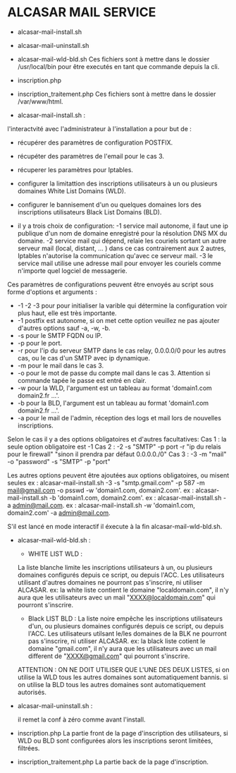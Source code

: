 # ALCASAR MAIL SERVICE

- alcasar-mail-install.sh
- alcasar-mail-uninstall.sh
- alcasar-mail-wld-bld.sh
Ces fichiers sont à mettre dans le dossier /usr/local/bin pour être executés en tant que commande depuis la cli.

- inscription.php
- inscription_traitement.php
Ces fichiers sont à mettre dans le dossier /var/www/html.

- alcasar-mail-install.sh :

l'interactvité avec l'administrateur à l'installation a pour but de :
   - récupérer des paramètres de configuration POSTFIX.
   - récupéter des paramètres de l'email pour le cas 3.
   - récuperer les paramètres pour Iptables.
   - configurer la limitattion des inscriptions utilisateurs à un ou plusieurs domaines White List Domains (WLD).
   - configurer le bannisement d'un ou quelques domaines  lors des inscriptions utilisateurs Black List Domains (BLD).

   - il y a trois choix de configuration:
    -1 service mail autonome, il faut une ip publique d'un nom de domaine enregistré
  	pour la résolution DNS MX du domaine.
    -2 service mail qui dépend, relaie les couriels sortant un autre serveur mail
  	(local, distant, ... ) dans ce cas contrairement aux 2 autres,
  	Iptables n'autorise la communication qu'avec ce serveur mail.
    -3 le service mail utilise une adresse mail pour envoyer les couriels
  	comme n'importe quel logciel de messagerie.

  Ces paramètres de configurations peuvent être envoyés au script sous forme d'options et arguments :
   - -1 -2 -3 pour pour initialiser la varible qui détermine la configuration voir plus haut, elle est très importante.
   - -1 postfix est autonome, si on met cette option veuillez ne pas ajouter d'autres options sauf -a, -w, -b.
   - -s pour le SMTP FQDN ou IP.
   - -p pour le port.
   - -r pour l'ip du serveur SMTP dans le cas relay, 0.0.0.0/0 pour les autres cas, ou le cas d'un SMTP avec ip dynamique.
   - -m pour le mail dans le cas 3.
   - -o pour le mot de passe du compte mail dans le cas 3. Attention si commande tapée le passe est entré en clair.
   - -w pour la WLD, l'argument est un tableau au format 'domain1.com domain2.fr ...'.
   - -b pour la BLD, l'argument est un tableau au format 'domain1.com domain2.fr ...'.
   - -a pour le mail de l'admin, réception des logs et mail lors de nouvelles inscriptions.
 
 Selon le cas il y a des options obligatoires et d'autres facultatives:
  Cas 1 : la seule option obligatoire est -1
  Cas 2 : -2 -s "SMTP" -p port -r "ip du relais pour le firewall" "sinon il prendra par défaut 0.0.0.0./0"
  Cas 3 : -3 -m "mail" -o "password" -s "SMTP" -p "port"

 Les autres options peuvent être ajoutées aux options obligatoires, ou misent seules
	ex : alcasar-mail-install.sh -3 -s "smtp.gmail.com" -p 587 -m mail@gmail.com -o psswd -w 'domain1.com, domain2.com'.
  ex : alcasar-mail-install.sh -b 'domain1.com, domain2.com'.
  ex : alcasar-mail-install.sh -a admin@mail.com.
  ex : alcasar-mail-install.sh -w 'domain1.com, domain2.com' -a admin@mail.com.

S'il est lancé en mode interactif il éxecute à la fin alcasar-mail-wld-bld.sh.




- alcasar-mail-wld-bld.sh :

	- WHITE LIST WLD :

    La liste blanche limite les inscriptions utilisateurs à un, ou plusieurs domaines
	  configurés depuis ce script, ou depuis l'ACC.
	  Les utilisateurs utilisant d'autres domaines ne pourront pas s'inscrire, ni utiliser ALCASAR.
    ex: la white liste contient le domaine "localdomain.com",
	  il n'y aura que les utilisateurs avec un mail "XXXX@localdomain.com" qui pourront s'inscrire.

  - Black LIST BLD :
    La liste noire empêche les inscriptions utilisateurs d'un, ou plusieurs domaines
	  configurés depuis ce script, ou depuis l'ACC.
	  Les utilisateurs utilsant le/les domaines de la BLK ne pourront pas s'inscrire, ni utiliser ALCASAR.
    ex: la black liste cotient le domaine "gmail.com",
	  il n'y aura que les utilisateurs avec un mail different de "XXXX@gmail.com" qui pourront s'inscrire.

  ATTENTION :	ON NE DOIT UTILISER QUE L'UNE DES DEUX LISTES,
  si on utilise la WLD tous les autres domaines sont automatiquement bannis.
  si on utilise la BLD tous les autres domaines sont automatiquement autorisés.



- alcasar-mail-uninstall.sh :

  il remet la conf à zéro comme avant l'install.


- inscription.php
  La partie front de la page d'inscription des utilisateurs, si WLD ou BLD sont configurées alors les inscriptions seront limitées, filtrées.
  
- inscription_traitement.php
  La partie back de la page d'inscription.
